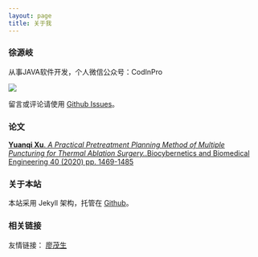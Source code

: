```yaml
---
layout: page
title: 关于我 
---
```


### 徐源岐

从事JAVA软件开发，个人微信公众号：CodInPro

![](http://qmayg341y.hn-bkt.clouddn.com/FhPsg5MXEIsCJEN13XjTcQAErw5H)

留言或评论请使用 [Github Issues](https://github.com/chrisxyq/chrisxyq.github.io/Issues)。

### 论文

[__Yuanqi Xu__. _A Practical Pretreatment Planning Method of Multiple Puncturing for Thermal Ablation Surgery._.Biocybernetics and Biomedical Engineering 40 (2020) pp. 1469-1485](https://www.sciencedirect.com/science/article/abs/pii/S020852162030098X?via%3Dihub)

### 关于本站

本站采用 Jekyll 架构，托管在 [Github](https://github.com/chrisxyq/chrisxyq.github.io.git)。

### 相关链接

友情链接： [廖茂生](https://blog.bobliao.xyz/)



